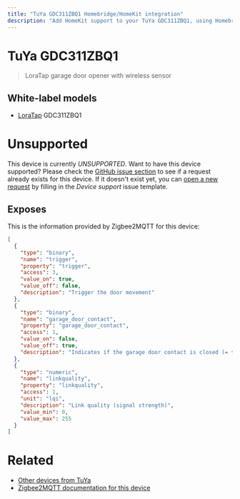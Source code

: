 ```yaml
---
title: "TuYa GDC311ZBQ1 Homebridge/HomeKit integration"
description: "Add HomeKit support to your TuYa GDC311ZBQ1, using Homebridge, Zigbee2MQTT and homebridge-z2m."
---
```

<!---
This file has been GENERATED using src/docgen/docgen.ts
DO NOT EDIT THIS FILE MANUALLY!
-->
# TuYa GDC311ZBQ1
> LoraTap garage door opener with wireless sensor


## White-label models
* [LoraTap](../index.md#loratap) GDC311ZBQ1

# Unsupported

This device is currently *UNSUPPORTED*.
Want to have this device supported? Please check the [GitHub issue section](https://github.com/itavero/homebridge-z2m/issues?q=GDC311ZBQ1) to see if a request already exists for this device.
If it doesn't exist yet, you can [open a new request](https://github.com/itavero/homebridge-z2m/issues/new?assignees=&labels=enhancement&template=device_support.md&title=%5BDevice%5D+TuYa+GDC311ZBQ1) by filling in the _Device support_ issue template.

## Exposes

This is the information provided by Zigbee2MQTT for this device:

```json
[
  {
    "type": "binary",
    "name": "trigger",
    "property": "trigger",
    "access": 3,
    "value_on": true,
    "value_off": false,
    "description": "Trigger the door movement"
  },
  {
    "type": "binary",
    "name": "garage_door_contact",
    "property": "garage_door_contact",
    "access": 1,
    "value_on": false,
    "value_off": true,
    "description": "Indicates if the garage door contact is closed (= true) or open (= false)"
  },
  {
    "type": "numeric",
    "name": "linkquality",
    "property": "linkquality",
    "access": 1,
    "unit": "lqi",
    "description": "Link quality (signal strength)",
    "value_min": 0,
    "value_max": 255
  }
]
```

# Related
* [Other devices from TuYa](../index.md#tuya)
* [Zigbee2MQTT documentation for this device](https://www.zigbee2mqtt.io/devices/GDC311ZBQ1.html)